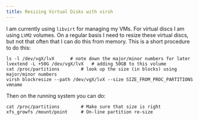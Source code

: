 ```yaml
---
title: Resizing Virtual Disks with virsh
---
```


I am currently using `libvirt` for managing my VMs.  For virtual discs
I am using `LVM2` volumes.  On a regular basis I need to resize
these virtual discs, but not that often that I can do this from
memory.  This is a short procedure to do this:

```
ls -l /dev/vgX/lvX		# note down the major/minor numbers for later
lvextend -L +50G /dev/vgX/lvX	# adding 50GB to this volume
cat /proc/partitions		# look up the size (in blocks) using major/minor numbers
virsh blockresize --path /dev/vgX/lvX --size SIZE_FROM_PROC_PARTITIONS vmname
```

Then on the running system you can do:

```
cat /proc/partitions		# Make sure that size is right
xfs_growfs /mount/point		# On-line partition re-size
```
